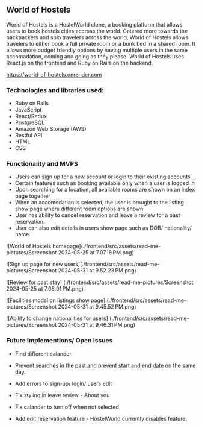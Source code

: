 ## World of Hostels

World of Hostels is a HostelWorld clone, a booking platform that allows users to book hostels cities accross the world. Catered more towards the backpackers and solo travelers across the world, World of Hostels allows travelers to either book a full private room or a bunk bed in a shared room. It allows more budget friendly options by having multiple users in the same accomadation, coming and going as they please. World of Hostels uses React.js on the frontend and Ruby on Rails on the backend.

https://world-of-hostels.onrender.com

### Technologies and libraries used:

- Ruby on Rails
- JavaScript
- React/Redux
- PostgreSQL
- Amazon Web Storage (AWS)
- Restful API
- HTML
- CSS


### Functionality and MVPS
- Users can sign up for a new account or login to their existing accounts
- Certain features such as booking available only when a user is logged in
- Upon searching for a location, all available rooms are shown on an index page together
- When an accomodation is selected, the user is brought to the listing show page where different room options are shown.
- User has ability to cancel reservation and leave a review for a past reservation.
- User can also edit details in users show page such as DOB/ nationality/ name.

![World of Hostels homepage](./frontend/src/assets/read-me-pictures/Screenshot 2024-05-25 at 7.07.18 PM.png)

![Sign up page for new users](./frontend/src/assets/read-me-pictures/Screenshot 2024-05-31 at 9.52.23 PM.png)

![Review for past stay] (./frontend/src/assets/read-me-pictures/Screenshot 2024-05-25 at 7.08.01 PM.png)

![Facilities modal on listings show page] (./frontend/src/assets/read-me-pictures/Screenshot 2024-05-31 at 9.45.52 PM.png)

![Ability to change nationalities for users] (./frontend/src/assets/read-me-pictures/Screenshot 2024-05-31 at 9.46.31 PM.png)


### Future Implementions/ Open Issues
- Find different calander.
- Prevent searches in the past and prevent start and end date on the same day.
- Add errors to sign-up/ login/ users edit
- Fix styling in leave review - About you
- Fix calander to turn off when not selected

- Add edit reservation feature - HostelWorld currently disables feature.
